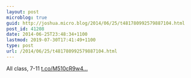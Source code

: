 ```yaml
---
layout: post
microblog: true
guid: http://joshua.micro.blog/2014/06/25/t481780992579887104.html
post_id: 41208
date: 2014-06-25T23:48:34+1100
lastmod: 2019-07-30T17:41:49+1100
type: post
url: /2014/06/25/t481780992579887104.html
---
```

All class, 7-11 [t.co/M510cR9w4...](http://t.co/M510cR9w4o)
